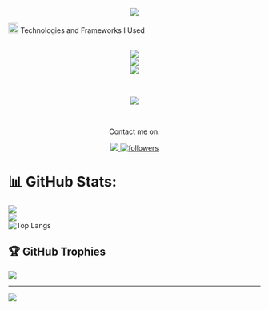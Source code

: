 <link rel="stylesheet" href="https://cdnjs.cloudflare.com/ajax/libs/font-awesome/5.15.1/css/all.min.css" integrity="sha512-mBZTDmW/0LWfMCC6n2Cdqg3hTgRUW1XyHEeDLAMgBc9zIzUtoMyDbVZ4RJe5h6QQuBbgHfhrv8tK/RzwJMgd+RQ==" crossorigin="anonymous" />

<p align="center">
  <a href="https://github.com/DenverCoder1/readme-typing-svg"><img src="https://readme-typing-svg.herokuapp.com?lines=Hi+There+✋;I'm+Yosef+Sahle;I'm+Software+Engineer;I'm+Full-Stack+Web+and+App+Developer;&center=true&width=500&height=50"></a>
</p>

<p>
<div display="flex">
 <img src="https://media4.giphy.com/media/MIGbtLZoVjbl0bYbAd/giphy.gif?cid=ecf05e472t2h0i8d7dcjaoau9iqtchhr899hxmpxzzgc7lyw&rid=giphy.gif" width="20"> Technologies and Frameworks I Used
</div>
<br>

<p align="center">
  <a href="">
    <img src="https://skillicons.dev/icons?i=js,ts,java,py,dart,php,tailwind,bootstrap,html,css"/><br/>
    <img src="https://skillicons.dev/icons?i=angular,react,flutter,kotlin,django,firebase,mysql,postgres,postman" /><br/>
    <img src="https://skillicons.dev/icons?i=figma,photoshop,illustrator,xd" />


  </a>
</p>
<br>
<p align="center">
  <a href="">
    <img src="https://skillicons.dev/icons?i=git,github,androidstudio,pycharm,vscode" />
  </a>
</p>
<br>

<p align="center">Contact me on:</p>

<p align="center">
   <a href="https://www.upwork.com/freelancers/~01341db4af73961f34">
     <img src="https://camo.githubusercontent.com/7cd478b0991a2887b86b80b07f56e6d6c480aab0d41d28a1564d3bd3ebd59422/68747470733a2f2f696d672e736869656c64732e696f2f7374617469632f76313f7374796c653d666f722d7468652d6261646765266d6573736167653d5570776f726b26636f6c6f723d323232323232266c6f676f3d5570776f726b266c6f676f436f6c6f723d364644413434266c6162656c3d">
   </a>
        <a 
            href="https://github.com/yosefsahle">
            <img 
                alt="followers" 
                title="Follow me on GitHub" 
                src="https://img.shields.io/github/followers/yosefsahle?color=236ad3&labelColor=1155ba&style=for-the-badge&logo=github&label=Follow" 
                target="_blank"/>
        </a>
      
  </p>

# 📊 GitHub Stats:
![](https://github-readme-stats.vercel.app/api?username=yosefsahle&theme=dark&hide_border=true&include_all_commits=true&count_private=true)<br/>
![](https://github-readme-streak-stats.herokuapp.com/?user=yosefsahle&theme=dark&hide_border=true)<br/>
![Top Langs](https://github-readme-stats.vercel.app/api/top-langs/?username=yosefsahle&show_icons=true&theme=dark&hide_title=true)

## 🏆 GitHub Trophies
![](https://github-profile-trophy.vercel.app/?username=yosefsahle&theme=radical&no-frame=true&no-bg=false&margin-w=4)

---
[![](https://visitcount.itsvg.in/api?id=yosefsahle&icon=0&color=0)](https://visitcount.itsvg.in)

<!-- Proudly created with GPRM ( https://gprm.itsvg.in ) -->

